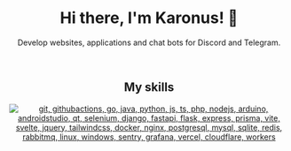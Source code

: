 <h1 align="center">Hi there, I'm Karonus! 👋</h1>

<p align="center">
  Develop websites, applications and chat bots for Discord and Telegram.
</p>

<br/>

<h2 align="center">My skills</h2>
<p align="center">
  <a href="#">
    <img src="https://skillicons.dev/icons?i=git,githubactions,cpp,go,java,python,js,ts,php,pnpm,nodejs,arduino,androidstudio,qt,selenium,django,fastapi,flask,express,prisma,vite,svelte,jquery,tailwindcss,docker,nginx,postgresql,mysql,sqlite,redis,rabbitmq,linux,windows,sentry,grafana,vercel,cloudflare,workers&perline=10" alt="git, githubactions, go, java, python, js, ts, php, nodejs, arduino, androidstudio, qt, selenium, django, fastapi, flask, express, prisma, vite, svelte, jquery, tailwindcss, docker, nginx, postgresql, mysql, sqlite, redis, rabbitmq, linux, windows, sentry, grafana, vercel, cloudflare, workers">
  </a>
</p>
